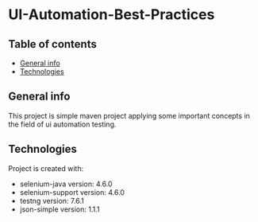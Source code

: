 # UI-Automation-Best-Practices
## Table of contents
* [General info](#general-info)
* [Technologies](#technologies)
## General info
This project is simple maven project applying some important concepts in the field of ui automation testing.
## Technologies
Project is created with:
* selenium-java version: 4.6.0
* selenium-support version: 4.6.0
* testng version: 7.6.1
* json-simple version: 1.1.1
